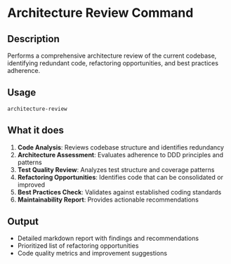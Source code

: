 # Architecture Review Command

## Description
Performs a comprehensive architecture review of the current codebase, identifying redundant code, refactoring opportunities, and best practices adherence.

## Usage
```
architecture-review
```

## What it does
1. **Code Analysis**: Reviews codebase structure and identifies redundancy
2. **Architecture Assessment**: Evaluates adherence to DDD principles and patterns
3. **Test Quality Review**: Analyzes test structure and coverage patterns
4. **Refactoring Opportunities**: Identifies code that can be consolidated or improved
5. **Best Practices Check**: Validates against established coding standards
6. **Maintainability Report**: Provides actionable recommendations

## Output
- Detailed markdown report with findings and recommendations
- Prioritized list of refactoring opportunities
- Code quality metrics and improvement suggestions